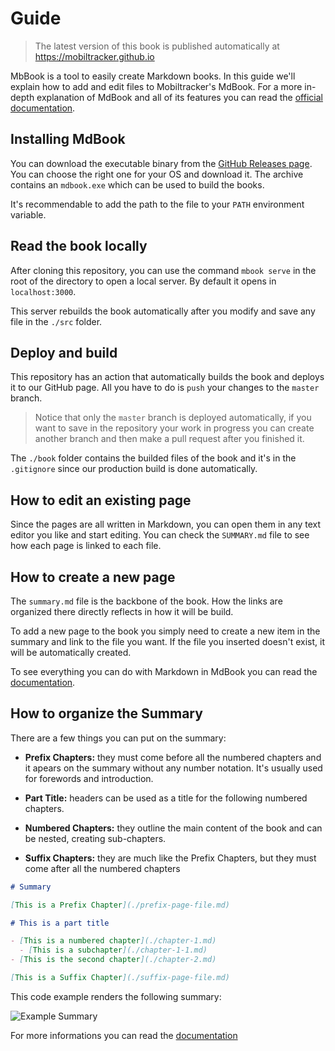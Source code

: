 # Guide

> The latest version of this book is published automatically at https://mobiltracker.github.io

MbBook is a tool to easily create Markdown books. In this guide we'll explain how to add and edit files to Mobiltracker's MdBook. For a more in-depth explanation of MdBook and all of its features you can read the [official documentation](https://rust-lang.github.io/mdBook/).

## Installing MdBook

You can download the executable binary from the [GitHub Releases page](https://github.com/rust-lang/mdBook/releases). You can choose the right one for your OS and download it. The archive contains an `mdbook.exe` which can be used to build the books.

It's recommendable to add the path to the file to your `PATH` environment variable.

## Read the book locally

After cloning this repository, you can use the command `mbook serve` in the root of the directory to open a local server. By default it opens in `localhost:3000`.

This server rebuilds the book automatically after you modify and save any file in the `./src` folder.

## Deploy and build

This repository has an action that automatically builds the book and deploys it to our GitHub page. All you have to do is `push` your changes to the `master` branch.

> Notice that only the `master` branch is deployed automatically, if you want to save in the repository your work in progress you can create another branch and then make a pull request after you finished it.

The `./book` folder contains the builded files of the book and it's in the `.gitignore` since our production build is done automatically.

## How to edit an existing page

Since the pages are all written in Markdown, you can open them in any text editor you like and start editing. You can check the `SUMMARY.md` file to see how each page is linked to each file.

## How to create a new page

The `summary.md` file is the backbone of the book. How the links are organized there directly reflects in how it will be build.

To add a new page to the book you simply need to create a new item in the summary and link to the file you want. If the file you inserted doesn't exist, it will be automatically created.

To see everything you can do with Markdown in MdBook you can read the [documentation](https://rust-lang.github.io/mdBook/format/markdown.html).

## How to organize the Summary

There are a few things you can put on the summary:

- **Prefix Chapters:** they must come before all the numbered chapters and it apears on the summary without any number notation. It's usually used for forewords and introduction.

- **Part Title:** headers can be used as a title for the following numbered chapters.

- **Numbered Chapters:** they outline the main content of the book and can be nested, creating sub-chapters.

- **Suffix Chapters:** they are much like the Prefix Chapters, but they must come after all the numbered chapters

```markdown
# Summary

[This is a Prefix Chapter](./prefix-page-file.md)

# This is a part title

- [This is a numbered chapter](./chapter-1.md)
  - [This is a subchapter](./chapter-1-1.md)
- [This is the second chapter](./chapter-2.md)

[This is a Suffix Chapter](./suffix-page-file.md)
```

This code example renders the following summary:

![Example Summary](https://user-images.githubusercontent.com/32579593/155591366-06ee7e70-f386-442e-87f6-47e5aa58ac82.png)

For more informations you can read the [documentation](https://rust-lang.github.io/mdBook/format/summary.html)
